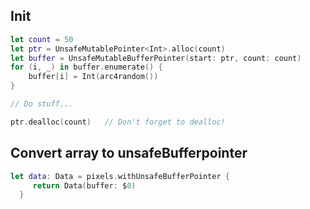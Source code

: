 
## Init

```swift
let count = 50
let ptr = UnsafeMutablePointer<Int>.alloc(count)
let buffer = UnsafeMutableBufferPointer(start: ptr, count: count)
for (i, _) in buffer.enumerate() {
    buffer[i] = Int(arc4random())
}

// Do stuff...

ptr.dealloc(count)   // Don't forget to dealloc!
```


## Convert array to unsafeBufferpointer


```swift
let data: Data = pixels.withUnsafeBufferPointer {
     return Data(buffer: $0)
  }
```
